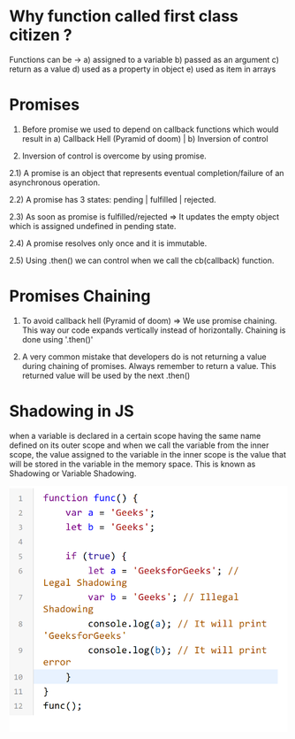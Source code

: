 <h1> Why function called first class citizen ? </h1>

Functions can be -> a) assigned to a variable b) passed as an argument c) return as a value d) used as a property in object e) used as item in arrays

<h1> Promises </h1>

1. Before promise we used to depend on callback functions which would result in a) Callback Hell (Pyramid of doom) | b) Inversion of control

2. Inversion of control is overcome by using promise.

  2.1) A promise is an object that represents eventual completion/failure of an asynchronous operation.

  2.2) A promise has 3 states: pending | fulfilled | rejected.

  2.3)  As soon as promise is fulfilled/rejected => It updates the empty object which is assigned undefined in pending state.

  2.4) A promise resolves only once and it is immutable. 

  2.5) Using .then() we can control when we call the cb(callback) function.

<h1> Promises Chaining </h1>

1. To avoid callback hell (Pyramid of doom) => We use promise chaining. This way our code expands vertically instead of horizontally. Chaining is done using '.then()'

2. A very common mistake that developers do is not returning a value during chaining of promises. Always remember to return a value. This returned value will be used by the next .then()


<h1> Shadowing in JS</h1>

when a variable is declared in a certain scope having the same name defined on its outer scope and when we call the variable from the inner scope, the value assigned to the variable in the inner scope is the value that will be stored in the variable in the memory space. This is known as Shadowing or Variable Shadowing.

![Shadowing](Shadowing.png)